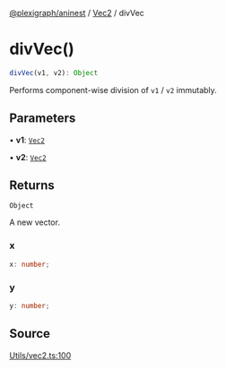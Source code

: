 [@plexigraph/aninest](../../index.md) / [Vec2](../index.md) / divVec

# divVec()

```ts
divVec(v1, v2): Object
```

Performs component-wise division of `v1` / `v2` immutably.

## Parameters

• **v1**: [`Vec2`](../type-aliases/Vec2.md)

• **v2**: [`Vec2`](../type-aliases/Vec2.md)

## Returns

`Object`

A new vector.

### x

```ts
x: number;
```

### y

```ts
y: number;
```

## Source

[Utils/vec2.ts:100](https://github.com/plexigraph/aninest/blob/b36f74d/src/Utils/vec2.ts#L100)
